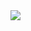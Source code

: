 <img src="https://media.giphy.com/media/v1.Y2lkPTc5MGI3NjExZjA2NmYzd3BxZHp3bmtlOWFhdjIyZDEyenc4bjNzNHZnODZkbmljZiZlcD12MV9pbnRlcm5hbF9naWZfYnlfaWQmY3Q9Zw/l2R0cvMrULqv6se4M/giphy.gif](https://user-images.githubusercontent.com/74038190/212748830-4c709398-a386-4761-84d7-9e10b98fbe6e.gif)https://user-images.githubusercontent.com/74038190/212748830-4c709398-a386-4761-84d7-9e10b98fbe6e.gif" >
